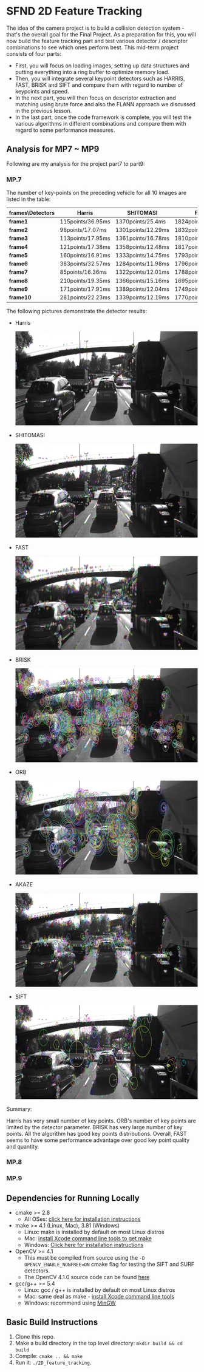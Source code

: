 # SFND 2D Feature Tracking

The idea of the camera project is to build a collision detection system - that's the overall goal for the Final Project. As a preparation for this, you will now build the feature tracking part and test various detector / descriptor combinations to see which ones perform best. This mid-term project consists of four parts:

* First, you will focus on loading images, setting up data structures and putting everything into a ring buffer to optimize memory load. 
* Then, you will integrate several keypoint detectors such as HARRIS, FAST, BRISK and SIFT and compare them with regard to number of keypoints and speed. 
* In the next part, you will then focus on descriptor extraction and matching using brute force and also the FLANN approach we discussed in the previous lesson. 
* In the last part, once the code framework is complete, you will test the various algorithms in different combinations and compare them with regard to some performance measures. 

## Analysis for MP7 ~ MP9

Following are  my analysis for the project part7 to part9:

### MP.7

The number of key-points on the preceding vehicle for all 10 images are listed in the table:

| frames\Detectors | Harris            | SHITOMASI          | FAST               | BRISK              | ORB               | AKAZE               | SIFT                |
| ---------------- | ----------------- | ------------------ | ------------------ | ------------------ | ----------------- | ------------------- | ------------------- |
| **frame1**       | 115points/36.95ms | 1370points/25.4ms  | 1824points/1.025ms | 2757points/55.18ms | 500points/18.12ms | 1351points/122.72ms | 1438points/168.15ms |
| **frame2**       | 98points/17.07ms  | 1301points/12.29ms | 1832points/1.23ms  | 2777points/47.10ms | 500points/8.32ms  | 1327points/105.61ms | 1371points/123.40ms |
| **frame3**       | 113points/17.95ms | 1361points/16.78ms | 1810points/1.08ms  | 2741points/47.07ms | 500points/11.21ms | 1311points/100.24ms | 1380points/124.06ms |
| **frame4**       | 121points/17.38ms | 1358points/12.48ms | 1817points/1.11ms  | 2735points/47.14ms | 500points/7.68ms  | 1351points/105.48ms | 1335points/123.52ms |
| **frame5**       | 160points/16.91ms | 1333points/14.75ms | 1793points/1.19ms  | 2757points/47.57ms | 500points/7.77ms  | 1360points/101.04ms | 1305points/124.77ms |
| **frame6**       | 383points/32.57ms | 1284points/11.98ms | 1796points/1.15ms  | 2695points/47.21ms | 500points/7.54ms  | 1347points/104.22ms | 1370points/124.01ms |
| **frame7**       | 85points/16.36ms  | 1322points/12.01ms | 1788points/1.14ms  | 2715points/46.80ms | 500points/7.66ms  | 1363points/105.08ms | 1396points/124.95ms |
| **frame8**       | 210points/19.35ms | 1366points/15.16ms | 1695points/1.11ms  | 2628points/46.47ms | 500points/7.83ms  | 1331points/105.46ms | 1382points/133.22ms |
| **frame9**       | 171points/17.91ms | 1389points/12.04ms | 1749points/1.15ms  | 2639points/46.75ms | 500points/8.03ms  | 1357points/107.08ms | 1463points/136.62ms |
| **frame10**      | 281points/22.23ms | 1339points/12.19ms | 1770points/1.16ms  | 2672points/46.96ms | 500points/8.46ms  | 1331points/110.19ms | 1422points/125.57ms |

The following pictures demonstrate the detector results:

* Harris

  <img src="images/Harris.PNG" width="820" height="248" />

* SHITOMASI

  <img src="images/SHITOMASI.PNG" width="820" height="248"/>

* FAST

  <img src="images/FAST.PNG" width="820" height="248"/>

* BRISK

  <img src="images/brisk.PNG" width="820" height="248"/>

* ORB

  <img src="images/ORB.PNG" width="820" height="248"/>

* AKAZE

  <img src="images/AKAZE.PNG" width="820" height="248"/>

* SIFT

  <img src="images/SIFT.PNG" width="820" height="248"/>

Summary:

Harris has very small number of key points. ORB's number of key points are limited by the detector parameter. BRISK has very large number of key points. All 	the algorithm has good key points distributions. Overall, FAST seems to have some performance advantage over good key point quality and quantity.

### MP.8

### MP.9 



## Dependencies for Running Locally
* cmake >= 2.8
  * All OSes: [click here for installation instructions](https://cmake.org/install/)
* make >= 4.1 (Linux, Mac), 3.81 (Windows)
  * Linux: make is installed by default on most Linux distros
  * Mac: [install Xcode command line tools to get make](https://developer.apple.com/xcode/features/)
  * Windows: [Click here for installation instructions](http://gnuwin32.sourceforge.net/packages/make.htm)
* OpenCV >= 4.1
  * This must be compiled from source using the `-D OPENCV_ENABLE_NONFREE=ON` cmake flag for testing the SIFT and SURF detectors.
  * The OpenCV 4.1.0 source code can be found [here](https://github.com/opencv/opencv/tree/4.1.0)
* gcc/g++ >= 5.4
  * Linux: gcc / g++ is installed by default on most Linux distros
  * Mac: same deal as make - [install Xcode command line tools](https://developer.apple.com/xcode/features/)
  * Windows: recommend using [MinGW](http://www.mingw.org/)

## Basic Build Instructions

1. Clone this repo.
2. Make a build directory in the top level directory: `mkdir build && cd build`
3. Compile: `cmake .. && make`
4. Run it: `./2D_feature_tracking`.